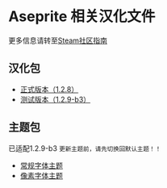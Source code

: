 # Aseprite 相关汉化文件

更多信息请转至[Steam社区指南](https://steamcommunity.com/sharedfiles/filedetails/?id=1333477949 "详细教程")

汉化包
---
* [正式版本（1.2.8）](https://github.com/J-11/Aseprite-Simplified-Chinese/raw/master/1.2.8/Aseprite%E6%B1%89%E5%8C%96(1.2.8').zip "Aseprite汉化(1.2.8').zip")
* [测试版本（1.2.9-b3）](https://github.com/J-11/Aseprite-Simplified-Chinese/raw/master/1.2.9-beta3/Aseprite%E6%B1%89%E5%8C%96(1.2.9-beta3).zip "Aseprite汉化(1.2.9-beta3).zip")

主题包
---
已适配1.2.9-b3
`更新主题前，请先切换回默认主题！！`
* [常规字体主题](https://github.com/J-11/Aseprite-Simplified-Chinese/raw/master/1.2.9-beta2/%E4%B8%BB%E9%A2%98-%E5%B8%B8%E8%A7%84%E5%AD%97%E4%BD%93aseprite-theme-nomal.zip "aseprite-theme-nomal.zip")
* [像素字体主题](https://github.com/J-11/Aseprite-Simplified-Chinese/raw/master/1.2.9-beta2/%E4%B8%BB%E9%A2%98-%E5%83%8F%E7%B4%A0%E5%AD%97%E4%BD%93aseprite-theme-pixel.zip "aseprite-theme-pixel.zip")


